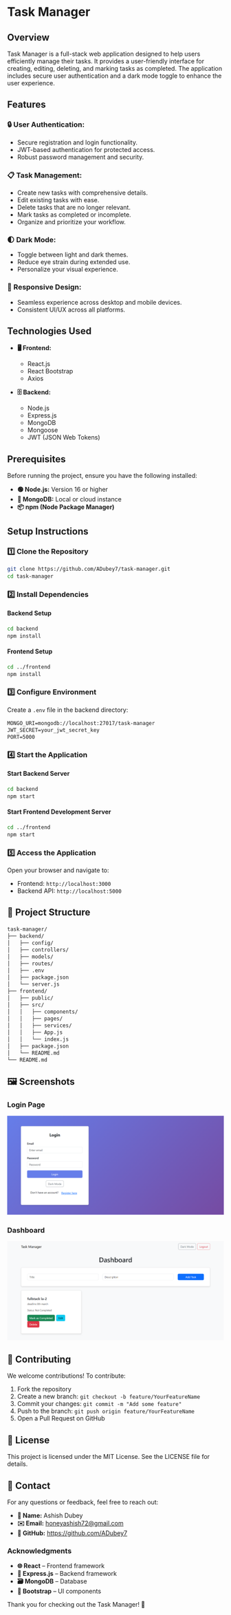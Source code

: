 # Task Manager

## Overview
Task Manager is a full-stack web application designed to help users efficiently manage their tasks. It provides a user-friendly interface for creating, editing, deleting, and marking tasks as completed. The application includes secure user authentication and a dark mode toggle to enhance the user experience.

## Features
### 🔒 User Authentication:
- Secure registration and login functionality.
- JWT-based authentication for protected access.
- Robust password management and security.

### 📋 Task Management:
- Create new tasks with comprehensive details.
- Edit existing tasks with ease.
- Delete tasks that are no longer relevant.
- Mark tasks as completed or incomplete.
- Organize and prioritize your workflow.

### 🌓 Dark Mode:
- Toggle between light and dark themes.
- Reduce eye strain during extended use.
- Personalize your visual experience.

### 📱 Responsive Design:
- Seamless experience across desktop and mobile devices.
- Consistent UI/UX across all platforms.

## Technologies Used
- **🖥 Frontend:** 
  - React.js
  - React Bootstrap
  - Axios

- **🗄 Backend:**
  - Node.js
  - Express.js
  - MongoDB
  - Mongoose
  - JWT (JSON Web Tokens)

## Prerequisites
Before running the project, ensure you have the following installed:
- **🟢 Node.js:** Version 16 or higher
- **🍃 MongoDB:** Local or cloud instance
- **📦 npm (Node Package Manager)**

## Setup Instructions
### 1️⃣ Clone the Repository
```bash
git clone https://github.com/ADubey7/task-manager.git
cd task-manager
```

### 2️⃣ Install Dependencies
#### Backend Setup
```bash
cd backend
npm install
```

#### Frontend Setup
```bash
cd ../frontend
npm install
```

### 3️⃣ Configure Environment
Create a `.env` file in the backend directory:
```properties
MONGO_URI=mongodb://localhost:27017/task-manager
JWT_SECRET=your_jwt_secret_key
PORT=5000
```

### 4️⃣ Start the Application
#### Start Backend Server
```bash
cd backend
npm start
```

#### Start Frontend Development Server
```bash
cd ../frontend
npm start
```

### 5️⃣ Access the Application
Open your browser and navigate to:
- Frontend: `http://localhost:3000`
- Backend API: `http://localhost:5000`

## 📂 Project Structure
```
task-manager/
├── backend/
│   ├── config/
│   ├── controllers/
│   ├── models/
│   ├── routes/
│   ├── .env
│   ├── package.json
│   └── server.js
├── frontend/
│   ├── public/
│   ├── src/
│   │   ├── components/
│   │   ├── pages/
│   │   ├── services/
│   │   ├── App.js
│   │   └── index.js
│   ├── package.json
│   └── README.md
└── README.md
```

## 🖼️ Screenshots
### Login Page
![Login Page](screenshots/loginpage.png)

### Dashboard
![Dashboard](screenshots/dashboard.png)

## 🤝 Contributing
We welcome contributions! To contribute:

1. Fork the repository
2. Create a new branch: `git checkout -b feature/YourFeatureName`
3. Commit your changes: `git commit -m "Add some feature"`
4. Push to the branch: `git push origin feature/YourFeatureName`
5. Open a Pull Request on GitHub

## 📜 License
This project is licensed under the MIT License. See the LICENSE file for details.

## 📩 Contact
For any questions or feedback, feel free to reach out:
- **👤 Name:** Ashish Dubey
- **✉️ Email:** honeyashish72@gmail.com
- **🐙 GitHub:** https://github.com/ADubey7

### Acknowledgments
- **🌐 React** – Frontend framework
- **🚀 Express.js** – Backend framework
- **🗃️ MongoDB** – Database
- **🎨 Bootstrap** – UI components

Thank you for checking out the Task Manager! 🚀